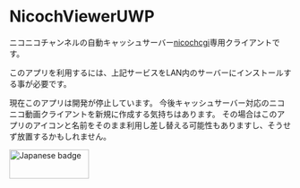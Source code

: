 # NicochViewerUWP
ニコニコチャンネルの自動キャッシュサーバー[nicochcgi](https://github.com/kurema/nicochcgi_docker)専用クライアントです。

このアプリを利用するには、上記サービスをLAN内のサーバーにインストールする事が必要です。

現在このアプリは開発が停止しています。
今後キャッシュサーバー対応のニコニコ動画クライアントを新規に作成する気持ちはあります。
その場合はこのアプリのアイコンと名前をそのまま利用し差し替える可能性もありますし、そうせず放置するかもしれません。

<a href='//www.microsoft.com/store/apps/9PFMPFTFX4W6?cid=storebadge&ocid=badge'><img src='https://developer.microsoft.com/store/badges/images/Japanese_-get-it-from-MS.png' alt='Japanese badge' width='142px' height='52px'/></a>

